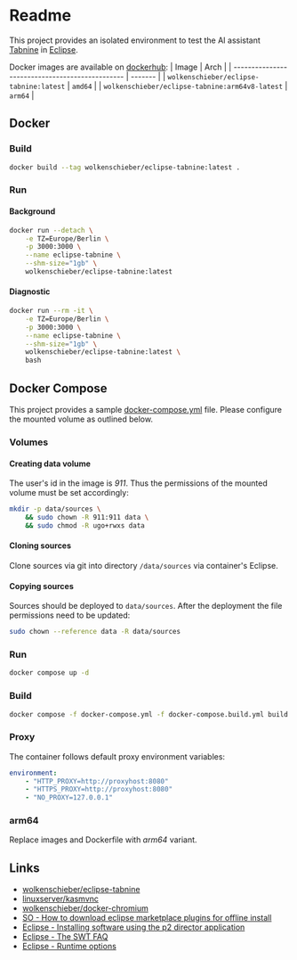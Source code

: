 # Readme

This project provides an isolated environment to test the AI assistant [Tabnine](https://www.tabnine.com/) in [Eclipse](https://www.eclipse.org/). 

Docker images are available on [dockerhub](https://hub.docker.com/r/wolkenschieber/eclipse-tabnine):
| Image                                           | Arch    |
| ----------------------------------------------- | ------- |
| `wolkenschieber/eclipse-tabnine:latest`         | `amd64` |
| `wolkenschieber/eclipse-tabnine:arm64v8-latest` | `arm64` |

## Docker

### Build

```sh
docker build --tag wolkenschieber/eclipse-tabnine:latest .
```
### Run 

#### Background

```sh
docker run --detach \
    -e TZ=Europe/Berlin \
    -p 3000:3000 \
    --name eclipse-tabnine \
    --shm-size="1gb" \
    wolkenschieber/eclipse-tabnine:latest
```

#### Diagnostic

```sh
docker run --rm -it \
    -e TZ=Europe/Berlin \
    -p 3000:3000 \
    --name eclipse-tabnine \
    --shm-size="1gb" \
    wolkenschieber/eclipse-tabnine:latest \
    bash
```

## Docker Compose

This project provides a sample [docker-compose.yml](https://github.com/wolkenschieber/eclipse-tabnine/blob/master/docker-compose.yml) file. Please configure the mounted volume as outlined below.

### Volumes

#### Creating data volume

The user's id in the image is _911_. Thus the permissions of the mounted volume must be set accordingly:
```sh
mkdir -p data/sources \
    && sudo chown -R 911:911 data \
    && sudo chmod -R ugo+rwxs data 
```
#### Cloning sources

Clone sources via git into directory `/data/sources` via container's Eclipse.

#### Copying sources

Sources should be deployed to `data/sources`. After the deployment the file permissions need to be updated:
```sh
sudo chown --reference data -R data/sources
```
### Run

```sh
docker compose up -d
```
### Build

```sh
docker compose -f docker-compose.yml -f docker-compose.build.yml build
```
### Proxy

The container follows default proxy environment variables:
```yaml
environment:
    - "HTTP_PROXY=http://proxyhost:8080"
    - "HTTPS_PROXY=http://proxyhost:8080"      
    - "NO_PROXY=127.0.0.1"
```
### arm64

Replace images and Dockerfile with _arm64_ variant.

## Links

* [wolkenschieber/eclipse-tabnine](https://hub.docker.com/r/wolkenschieber/eclipse-tabnine)
* [linuxserver/kasmvnc](https://github.com/linuxserver/docker-baseimage-kasmvnc)
* [wolkenschieber/docker-chromium](https://github.com/wolkenschieber/docker-chromium/tree/master)
* [SO - How to download eclipse marketplace plugins for offline install](https://stackoverflow.com/questions/70746838/how-to-download-eclipse-marketplace-plugins-for-offline-install)
* [Eclipse - Installing software using the p2 director application](https://help.eclipse.org/latest/index.jsp?topic=/org.eclipse.platform.doc.isv/guide/p2_director.html)
* [Eclipse - The SWT FAQ](https://www.eclipse.org/swt/faq.php#browserlinux)
* [Eclipse - Runtime options](https://help.eclipse.org/latest/index.jsp?topic=%2Forg.eclipse.platform.doc.isv%2Freference%2Fmisc%2Fruntime-options.html)
